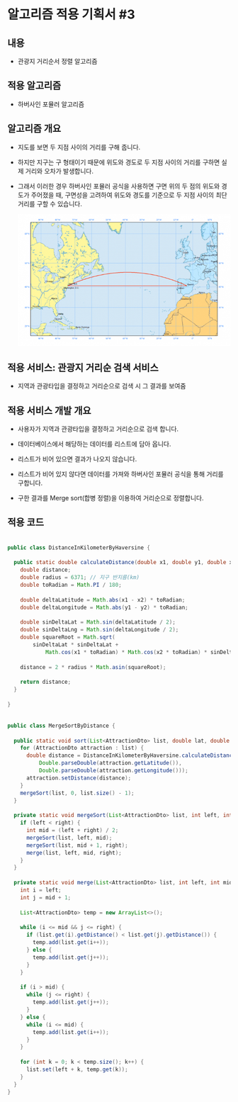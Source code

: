 # 알고리즘 적용 기획서 #3

## 내용

- 관광지 거리순서 정렬 알고리즘

## 적용 알고리즘

- 하버사인 포뮬러 알고리즘

## 알고리즘 개요

- 지도를 보면 두 지점 사이의 거리를 구해 줍니다.

- 하지만 지구는 구 형태이기 때문에 위도와 경도로 두 지점 사이의 거리를 구하면 실제 거리와 오차가 발생합니다.
- 그래서 이러한 경우 하버사인 포뮬러 공식을 사용하면 구면 위의 두 점의 위도와 경도가 주어졌을 때, 구면성을 고려하여 위도와 경도를 기준으로 두 지점 사이의 최단 거리를 구할 수 있습니다.

    <img src="../img/하버사인-1.PNG" width="600">

## 적용 서비스: 관광지 거리순 검색 서비스

- 지역과 관광타입을 결정하고 거리순으로 검색 시 그 결과를 보여줌

## 적용 서비스 개발 개요

- 사용자가 지역과 관광타입을 결정하고 거리순으로 검색 합니다.

- 데이터베이스에서 해당하는 데이터를 리스트에 담아 옵니다.
- 리스트가 비어 있으면 결과가 나오지 않습니다.
- 리스트가 비어 있지 않다면 데이터를 가져와 하버사인 포뮬러 공식을 통해 거리를 구합니다.
- 구한 결과를 Merge sort(합병 정렬)을 이용하여 거리순으로 정렬합니다.

## 적용 코드

```java

public class DistanceInKilometerByHaversine {

  public static double calculateDistance(double x1, double y1, double x2, double y2) {
    double distance;
    double radius = 6371; // 지구 반지름(km)
    double toRadian = Math.PI / 180;

    double deltaLatitude = Math.abs(x1 - x2) * toRadian;
    double deltaLongitude = Math.abs(y1 - y2) * toRadian;

    double sinDeltaLat = Math.sin(deltaLatitude / 2);
    double sinDeltaLng = Math.sin(deltaLongitude / 2);
    double squareRoot = Math.sqrt(
        sinDeltaLat * sinDeltaLat +
            Math.cos(x1 * toRadian) * Math.cos(x2 * toRadian) * sinDeltaLng * sinDeltaLng);

    distance = 2 * radius * Math.asin(squareRoot);

    return distance;
  }

}

```

```java

public class MergeSortByDistance {

  public static void sort(List<AttractionDto> list, double lat, double lng) {
    for (AttractionDto attraction : list) {
      double distance = DistanceInKilometerByHaversine.calculateDistance(lat, lng,
          Double.parseDouble(attraction.getLatitude()),
          Double.parseDouble(attraction.getLongitude()));
      attraction.setDistance(distance);
    }
    mergeSort(list, 0, list.size() - 1);
  }

  private static void mergeSort(List<AttractionDto> list, int left, int right) {
    if (left < right) {
      int mid = (left + right) / 2;
      mergeSort(list, left, mid);
      mergeSort(list, mid + 1, right);
      merge(list, left, mid, right);
    }
  }

  private static void merge(List<AttractionDto> list, int left, int mid, int right) {
    int i = left;
    int j = mid + 1;

    List<AttractionDto> temp = new ArrayList<>();

    while (i <= mid && j <= right) {
      if (list.get(i).getDistance() < list.get(j).getDistance()) {
        temp.add(list.get(i++));
      } else {
        temp.add(list.get(j++));
      }
    }

    if (i > mid) {
      while (j <= right) {
        temp.add(list.get(j++));
      }
    } else {
      while (i <= mid) {
        temp.add(list.get(i++));
      }
    }

    for (int k = 0; k < temp.size(); k++) {
      list.set(left + k, temp.get(k));
    }
  }
}

```
